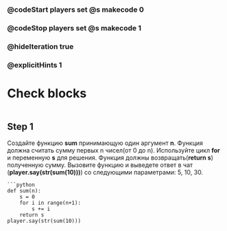 ### @codeStart players set @s makecode 0
### @codeStop players set @s makecode 1

### @hideIteration true 
### @explicitHints 1


# Check blocks

```python
```

## Step 1
Создайте функцию **sum** принимающую один аргумент **n**. Функция должна считать сумму первых n чисел(от 0 до n). Используйте цикл **for** и переменную **s** для решения. Функция должны возвращать(**return s**) полученную сумму. 
Вызовите функцию и выведете ответ в чат (**player.say(str(sum(10)))**) со следующими параметрами: 5, 10, 30.


```ghost
```python
def sum(n):
    s = 0
    for i in range(n+1):
        s += i
    return s
player.say(str(sum(10)))
```

